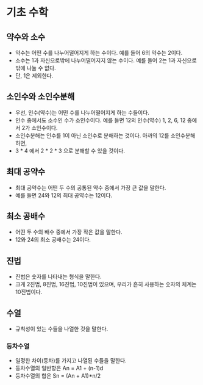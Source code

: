 

# **기초 수학**

## **약수와 소수**
* 약수는 어떤 수를 나누어떨어지게 하는 수이다. 예를 들어 6의 약수는 2이다.
* 소수는 1과 자신으로밖에 나누어떨어지지 않는 수이다. 예를 들어 2는 1과 자신으로밖에 나눌 수 없다.
* 단, 1은 제외한다.


## **소인수와 소인수분해**
* 우선, 인수(약수)는 어떤 수를 나누어떨어지게 하는 수들이다.
* 인수 중에서도 소수인 수가 소인수이다. 예를 들면 12의 인수(약수) 1, 2, 6, 12 중에서 2가 소인수이다.
* 소인수분해는 인수를 1이 아닌 소인수로 분해하는 것이다. 아까의 12를 소인수분해하면,
* 3 * 4 에서 2 * 2 * 3 으로 분해할 수 있을 것이다.


## **최대 공약수**
* 최대 공약수는 어떤 두 수의 공통된 약수 중에서 가장 큰 값을 말한다.
* 예를 들면 24와 12의 최대 공약수는 12이다.

## **최소 공배수**
* 어떤 두 수의 배수 중에서 가장 작은 값을 말한다.
* 12와 24의 최소 공배수는 24이다.

## **진법**
* 진법은 숫자를 나타내는 형식을 말한다.
* 크게 2진법, 8진법, 16진법, 10진법이 있으며, 우리가 흔히 사용하는 숫자의 체계는 10진법이다.

## **수열**
* 규칙성이 있는 수들을 나열한 것을 말한다.
### **등차수열**
* 일정한 차이(등차)를 가지고 나열된 수들을 말한다.
* 등차수열의 일반항은 An = A1 + (n-1)d
* 등차수열의 합은 Sn = (An + A1)*n/2

